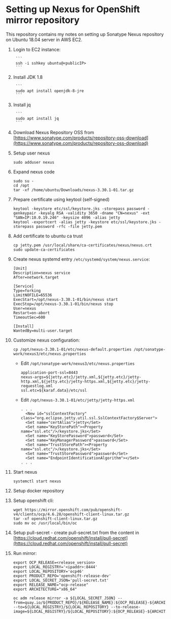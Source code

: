 # Setting up Nexus for OpenShift mirror repository

This repository contains my notes on setting up Sonatype Nexus repository on Ubuntu 18.04 server in AWS EC2.

1. Login to EC2 instance:

        ```
        ssh -i sshkey ubuntu@<publicIP>
        ```

2. Install JDK 1.8

        ```
        sudo apt install openjdk-8-jre
        ```

3. Install jq

        ```
        sudo apt install jq
        ```

4. Download Nexus Repository OSS from [https://www.sonatype.com/products/repository-oss-download](https://www.sonatype.com/products/repository-oss-download)

5. Setup user nexus

    ```
    sudo adduser nexus
    ```
6. Expand nexus code

    ```
    sudo su -
    cd /opt
    tar -xf /home/ubuntu/Downloads/nexus-3.30.1-01.tar.gz
    ```

7. Prepare certificate using keytool (self-signed)

    ```
    keytool -keystore etc/ssl/keystore.jks -storepass password -genkeypair -keyalg RSA -validity 3650 -dname "CN=nexus" -ext "SAN=IP:10.0.19.246" -keysize 4096 -alias jetty
    keytool -exportcert -alias jetty -keystore etc/ssl/keystore.jks -storepass password -rfc -file jetty.pem
    ```

8. Add certificate to ubuntu ca trust

    ```
    cp jetty.pem /usr/local/share/ca-certificates/nexus/nexus.crt
    sudo update-ca-certificates
    ```

9. Create nexus systemd entry `/etc/systemd/system/nexus.service`:

    ```
    [Unit]
    Description=nexus service
    After=network.target

    [Service]
    Type=forking
    LimitNOFILE=65536
    ExecStart=/opt/nexus-3.30.1-01/bin/nexus start
    ExecStop=/opt/nexus-3.30.1-01/bin/nexus stop
    User=nexus
    Restart=on-abort
    TimeoutSec=600

    [Install]
    WantedBy=multi-user.target
    ```

7. Customize nexus configuration:

    ```
    cp /opt/nexus-3.30.1-01/etc/nexus-default.properties /opt/sonatype-work/nexus3/etc/nexus.properties
    ```
    - Edit `/opt/sonatype-work/nexus3/etc/nexus.properties`

        ```
        application-port-ssl=8443
        nexus-args=${jetty.etc}/jetty.xml,${jetty.etc}/jetty-http.xml,${jetty.etc}/jetty-https.xml,${jetty.etc}/jetty-requestlog.xml
        ssl.etc=${karaf.data}/etc/ssl
        ```
    - Edit `/opt/nexus-3.30.1-01/etc/jetty/jetty-https.xml`

        ```
        . . .
          <New id="sslContextFactory" class="org.eclipse.jetty.util.ssl.SslContextFactory$Server">
          <Set name="certAlias">jetty</Set>
          <Set name="KeyStorePath"><Property name="ssl.etc"/>/keystore.jks</Set>
          <Set name="KeyStorePassword">password</Set>
          <Set name="KeyManagerPassword">password</Set>
          <Set name="TrustStorePath"><Property name="ssl.etc"/>/keystore.jks</Set>
          <Set name="TrustStorePassword">password</Set>
          <Set name="EndpointIdentificationAlgorithm"></Set>
        . . .
        ```

8. Start nexus

    ```
    systemctl start nexus
    ```

9. Setup docker repository

10. Setup openshift cli:

    ```
    wget https://mirror.openshift.com/pub/openshift-v4/clients/ocp/4.6.28/openshift-client-linux.tar.gz
    tar -xf openshift-client-linux.tar.gz
    sudo mv oc /usr/local/bin/oc
    ```

11. Setup pull-secret - create pull-secret.txt from the content in [https://cloud.redhat.com/openshift/install/pull-secret](https://cloud.redhat.com/openshift/install/pull-secret)

12. Run mirror:

    ```
    export OCP_RELEASE=<release_version> 
    export LOCAL_REGISTRY='<ipaddr>:8444' 
    export LOCAL_REPOSITORY='ocp46' 
    export PRODUCT_REPO='openshift-release-dev' 
    export LOCAL_SECRET_JSON='pull-secret.txt' 
    export RELEASE_NAME="ocp-release" 
    export ARCHITECTURE="x86_64"
    ```

    ```
    oc adm release mirror -a ${LOCAL_SECRET_JSON} --from=quay.io/${PRODUCT_REPO}/${RELEASE_NAME}:${OCP_RELEASE}-${ARCHITECTURE} --to=${LOCAL_REGISTRY}/${LOCAL_REPOSITORY} --to-release-image=${LOCAL_REGISTRY}/${LOCAL_REPOSITORY}:${OCP_RELEASE}-${ARCHITECTURE}
    ```